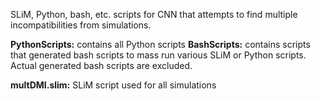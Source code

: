 SLiM, Python, bash, etc. scripts for CNN that attempts to find multiple incompatibilities from simulations.

**PythonScripts:** contains all Python scripts
**BashScripts:** contains scripts that generated bash scripts to mass run various SLiM or Python scripts. Actual generated bash scripts are excluded.

**multDMI.slim:** SLiM script used for all simulations
